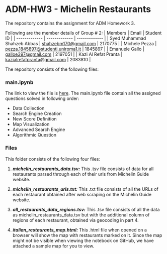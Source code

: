 # ADM-HW3 - Michelin Restaurants
The repository contains the assignment for ADM Homework 3.  

Following are the member details of Group # 2:
| Members  | Email | Student ID |
| ------------- | ------------- | ------------- |
| Syed Muhammad Shahzeb Abbas  | shahzebm170@gmail.com  | 2170775 |
| Michele Pezza   | pezza.1845897@studenti.uniroma1.it  | 1845897 |
| Emanuele Gallo   | galloe397@gmail.com  | 2197051 |
| Kazi Al Refat Pranta   | kazialrefatpranta@gmail.com  | 2083810 |

The repository consists of the following files:

### main.ipynb
The link to view the file is [here]([https://](https://nbviewer.org/github/michelepezza99/ADM-HW3/blob/main/main.ipynb)). The main.ipynb file contain all the assigned questions solved in following order:
-  Data Collection
-  Search Engine Creation
-  New Score Definition
-  Map Visualization
-  Advanced Search Engine
-  Algorithmic Question

### Files
This folder consists of the following four files:
1. _**michelin_restaurants_data.tsv:**_ This .tsv file consists of data for all restaurants parsed through each of their urls from Michelin Guide website.
     
2. _**michelin_restaurants_urls.txt:**_ This .txt file consists of all the URLs of each restaurant obtained after web scraping on the Michelin Guide website.
  
3. _**all_restaurants_data_regions.tsv:**_ This .tsv file consists of all the data as michelin_restaurants_data.tsv but with the additional column of regions of each restaurant, obtained via geocoding in part 4. 
 
4. _**italian_restaurants_map.html:**_ This .html file when opened on a browser will show the map with restaurants marked on it. Since the map might not be visible when viewing the notebook on GitHub, we have attached a sample map for you to view.
